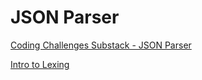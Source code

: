 # JSON Parser

[Coding Challenges Substack - JSON Parser](https://codingchallenges.substack.com/p/coding-challenges-2)

[Intro to Lexing](https://gist.github.com/VideoCarp/d7cec2195a7de370d850aead62fa09cd)

